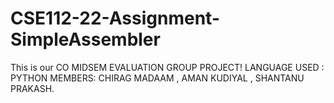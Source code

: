 # CSE112-22-Assignment-SimpleAssembler
This is our CO MIDSEM EVALUATION GROUP PROJECT!
LANGUAGE USED : PYTHON
MEMBERS: CHIRAG MADAAM , AMAN KUDIYAL , SHANTANU PRAKASH.
